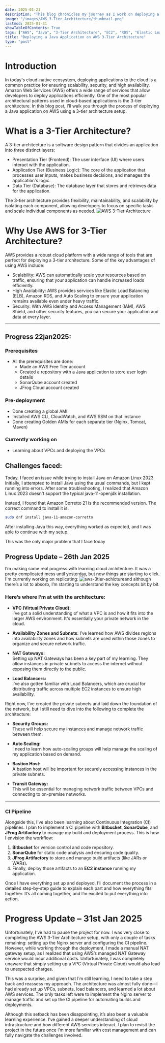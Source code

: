 ```yaml
---
date: 2025-01-21
description: "This blog chronicles my journey as I work on deploying a Java application using AWS's 3-Tier Architecture. It includes daily progress updates, challenges faced, and solutions implemented throughout the project. The goal is to create a scalable and secure architecture, utilizing AWS EC2 instances, RDS, and Elastic Load Balancers to manage different layers of the application."
image: "/images/AWS_3-Tier_Architecture/thumbnail.png"
lastmod: 2025-01-31
showTableOfContents: True
tags: ["AWS", "Java", "3-Tier Architecture", "EC2", "RDS", "Elastic Load Balancer", "Deployment", "Cloud Computing"]
title: "Deploying a Java Application on AWS 3-Tier Architecture"
type: "post"
---
```


# Introduction
In today's cloud-native ecosystem, deploying applications to the cloud is a common practice for ensuring scalability, security, and high availability. Amazon Web Services (AWS) offers a wide range of services that allow developers to deploy applications efficiently. One of the most popular architectural patterns used in cloud-based applications is the 3-tier architecture. In this blog post, I’ll walk you through the process of deploying a Java application on AWS using a 3-tier architecture setup.

# What is a 3-Tier Architecture?
A 3-tier architecture is a software design pattern that divides an application into three distinct layers:

- Presentation Tier (Frontend): The user interface (UI) where users interact with the application.
- Application Tier (Business Logic): The core of the application that processes user inputs, makes business decisions, and manages the application's logic.
- Data Tier (Database): The database layer that stores and retrieves data for the application.

The 3-tier architecture provides flexibility, maintainability, and scalability by isolating each component, allowing developers to focus on specific tasks and scale individual components as needed.
![AWS 3-Tier Architecture](/images/AWS_3-Tier_Architecture/diagram.png)

# Why Use AWS for 3-Tier Architecture?

AWS provides a robust cloud platform with a wide range of tools that are perfect for deploying a 3-tier architecture. Some of the key advantages of using AWS include:

- Scalability: AWS can automatically scale your resources based on traffic, ensuring that your application can handle increased loads efficiently.
- High Availability: AWS provides services like Elastic Load Balancing (ELB), Amazon RDS, and Auto Scaling to ensure your application remains available even under heavy traffic.
- Security: With AWS Identity and Access Management (IAM), AWS Shield, and other security features, you can secure your application and data at every layer.

---

## Progress 22jan2025:

### Prerequisites

- All the prerequisites are done:
  - Made an AWS Free Tier account
  - Created a repository with a Java application to store user login details
  - SonarQube account created
  - JFrog Cloud account created

### Pre-deployment

- Done creating a global AMI
- Installed AWS CLI, CloudWatch, and AWS SSM on that instance
- Done creating Golden AMIs for each separate tier (Nginx, Tomcat, Maven)

### Currently working on

- Learning about VPCs and deploying the VPCs

## Challenges faced:
Today, I faced an issue while trying to install Java on Amazon Linux 2023. Initially, I attempted to install Java using the usual commands, but I kept running into errors. After some troubleshooting, I realized that Amazon Linux 2023 doesn't support the typical java-11-openjdk installation.

Instead, I found that Amazon Corretto 21 is the recommended version. The correct command to install it is:
```bash
sudo dnf install java-11-amazon-corretto
```
After installing Java this way, everything worked as expected, and I was able to continue with my setup.

This was the only major problem that I face today

## Progress Update – 26th Jan 2025

I’m making some real progress with learning cloud architecture. It was a pretty complicated mess until yesterday, but now things are starting to click. I'm currently working on replicating: ![aws-3tier-achicture](/images/AWS_3-Tier_Architecture/aws-3-tier-architecture.png)and although there’s a lot to absorb, I’m starting to understand the key concepts bit by bit.

### Here’s where I’m at with the architecture:

- **VPC (Virtual Private Cloud):**  
  I’ve got a solid understanding of what a VPC is and how it fits into the larger AWS environment. It's essentially your private network in the cloud.

- **Availability Zones and Subnets:**
  I’ve learned how AWS divides regions into availability zones and how subnets are used within those zones to organize and secure network traffic.

- **NAT Gateways:**  
  Setting up NAT Gateways has been a key part of my learning. They allow instances in private subnets to access the internet without exposing them directly to the public.

- **Load Balancers:**  
  I’ve also gotten familiar with Load Balancers, which are crucial for distributing traffic across multiple EC2 instances to ensure high availability.

Right now, I’ve created the private subnets and laid down the foundation of the network, but I still need to dive into the following to complete the architecture:

- **Security Groups:**  
  These will help secure my instances and manage network traffic between them.

- **Auto Scaling:**  
  I need to learn how auto-scaling groups will help manage the scaling of my application based on demand.

- **Bastion Host:**  
  A bastion host will be important for securely accessing instances in the private subnets.

- **Transit Gateway:**  
  This will be essential for managing network traffic between VPCs and connecting to on-premise networks.

---

### CI Pipeline

Alongside this, I’ve also been learning about Continuous Integration (CI) pipelines. I plan to implement a CI pipeline with **Bitbucket**, **SonarQube**, and **JFrog Artifactory** to manage my build and deployment process. This is how I envision the workflow:

1. **Bitbucket** for version control and code repository.
2. **SonarQube** for static code analysis and ensuring code quality.
3. **JFrog Artifactory** to store and manage build artifacts (like JARs or WARs).
4. Finally, deploy those artifacts to an **EC2 instance** running my application.

Once I have everything set up and deployed, I’ll document the process in a detailed step-by-step guide to explain each part and how everything fits together. It’s all coming together, and I’m excited to put everything into action.

# Progress Update – 31st Jan 2025

Unfortunately, I’ve had to pause the project for now. I was very close to completing the AWS 3-Tier Architecture setup, with only a couple of tasks remaining: setting up the Nginx server and configuring the CI pipeline. However, while working through the deployment, I made a manual NAT gateway setup, as I realized that using AWS’s managed NAT Gateway service would incur additional costs. Unfortunately, I was completely unaware that simply setting up a VPC (Virtual Private Cloud) would also lead to unexpected charges.

This was a surprise, and given that I’m still learning, I need to take a step back and reassess my approach. The architecture was almost fully done—I had already set up VPCs, subnets, load balancers, and learned a lot about AWS services. The only tasks left were to implement the Nginx server to manage traffic and set up the CI pipeline for automating builds and deployments.

Although this setback has been disappointing, it’s also been a valuable learning experience. I’ve gained a deeper understanding of cloud infrastructure and how different AWS services interact. I plan to revisit the project in the future once I’m more familiar with cost management and can fully navigate the challenges involved.